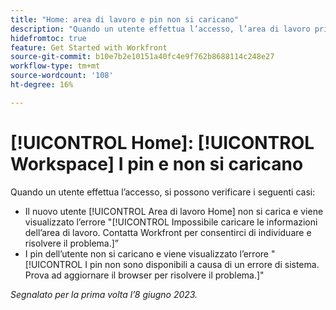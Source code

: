 ```yaml
---
title: "Home: area di lavoro e pin non si caricano"
description: "Quando un utente effettua l’accesso, l’area di lavoro principale e i pin non vengono caricati e vengono visualizzati messaggi di errore."
hidefromtoc: true
feature: Get Started with Workfront
source-git-commit: b10e7b2e10151a40fc4e9f762b8688114c248e27
workflow-type: tm+mt
source-wordcount: '108'
ht-degree: 16%

---
```



# [!UICONTROL Home]: [!UICONTROL Workspace] I pin e non si caricano

Quando un utente effettua l’accesso, si possono verificare i seguenti casi:

* Il nuovo utente [!UICONTROL Area di lavoro Home] non si carica e viene visualizzato l’errore &quot;[!UICONTROL Impossibile caricare le informazioni dell’area di lavoro. Contatta Workfront per consentirci di individuare e risolvere il problema.]”
* I pin dell’utente non si caricano e viene visualizzato l’errore &quot;[!UICONTROL I pin non sono disponibili a causa di un errore di sistema. Prova ad aggiornare il browser per risolvere il problema.]&quot;

_Segnalato per la prima volta l’8 giugno 2023._
